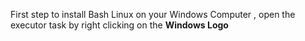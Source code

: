 First step to install Bash Linux on your Windows Computer , open the executor task by right clicking on the <b> Windows Logo </b>
